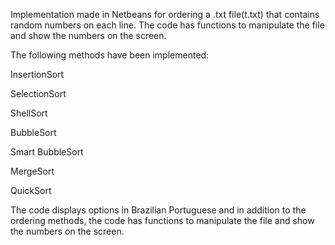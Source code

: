 
Implementation made in Netbeans for ordering a .txt file(t.txt) that contains random numbers on each line. 
The code has functions to manipulate the file and show the numbers on the screen.

The following methods have been implemented:

InsertionSort

SelectionSort

ShellSort

BubbleSort

Smart BubbleSort

MergeSort

QuickSort


The code displays options in Brazilian Portuguese and in addition to the ordering methods, the code has 
functions to manipulate the file and show the numbers on the screen.
